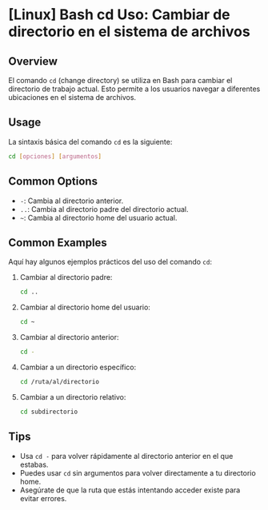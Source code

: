# [Linux] Bash cd Uso: Cambiar de directorio en el sistema de archivos

## Overview
El comando `cd` (change directory) se utiliza en Bash para cambiar el directorio de trabajo actual. Esto permite a los usuarios navegar a diferentes ubicaciones en el sistema de archivos.

## Usage
La sintaxis básica del comando `cd` es la siguiente:

```bash
cd [opciones] [argumentos]
```

## Common Options
- `-`: Cambia al directorio anterior.
- `..`: Cambia al directorio padre del directorio actual.
- `~`: Cambia al directorio home del usuario actual.

## Common Examples
Aquí hay algunos ejemplos prácticos del uso del comando `cd`:

1. Cambiar al directorio padre:
   ```bash
   cd ..
   ```

2. Cambiar al directorio home del usuario:
   ```bash
   cd ~
   ```

3. Cambiar al directorio anterior:
   ```bash
   cd -
   ```

4. Cambiar a un directorio específico:
   ```bash
   cd /ruta/al/directorio
   ```

5. Cambiar a un directorio relativo:
   ```bash
   cd subdirectorio
   ```

## Tips
- Usa `cd -` para volver rápidamente al directorio anterior en el que estabas.
- Puedes usar `cd` sin argumentos para volver directamente a tu directorio home.
- Asegúrate de que la ruta que estás intentando acceder existe para evitar errores.